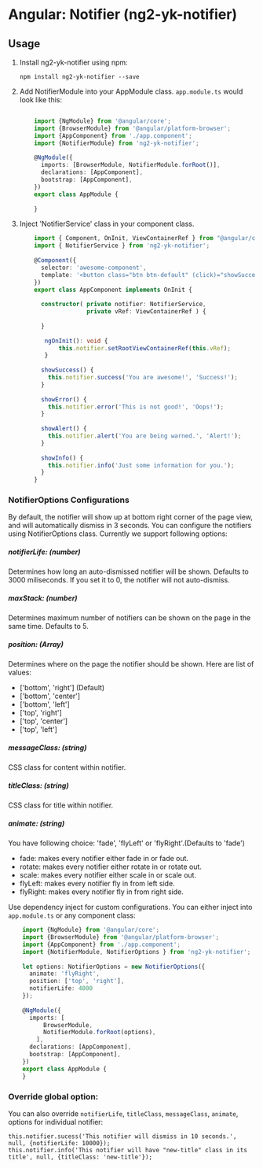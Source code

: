 Angular: Notifier (ng2-yk-notifier)
===================

## Usage

1. Install ng2-yk-notifier using npm:

    ``` npm install ng2-yk-notifier --save ```

2. Add NotifierModule into your AppModule class. `app.module.ts` would look like this:

    ```typescript
    
        import {NgModule} from '@angular/core';
        import {BrowserModule} from '@angular/platform-browser';
        import {AppComponent} from './app.component';
        import {NotifierModule} from 'ng2-yk-notifier';
        
        @NgModule({
          imports: [BrowserModule, NotifierModule.forRoot()],
          declarations: [AppComponent],
          bootstrap: [AppComponent],
        })
        export class AppModule {
        
        }
    ```

4. Inject 'NotifierService' class in your component class.

    ```typescript
        import { Component, OnInit, ViewContainerRef } from "@angular/core";
        import { NotifierService } from 'ng2-yk-notifier';
        
        @Component({
          selector: 'awesome-component',
          template: '<button class="btn btn-default" (click)="showSuccess()">Notifier Tester</button>'
        })
        export class AppComponent implements OnInit {
        
          constructor( private notifier: NotifierService, 
                       private vRef: ViewContainerRef ) {
            
          }
       
           ngOnInit(): void {
               this.notifier.setRootViewContainerRef(this.vRef);
           }
            
          showSuccess() {
            this.notifier.success('You are awesome!', 'Success!');
          }
        
          showError() {
            this.notifier.error('This is not good!', 'Oops!');
          }
        
          showAlert() {
            this.notifier.alert('You are being warned.', 'Alert!');
          }
        
          showInfo() {
            this.notifier.info('Just some information for you.');
          }
        }
    ```

### NotifierOptions Configurations

By default, the notifier will show up at bottom right corner of the page view, and will automatically dismiss in 3 seconds. 
You can configure the notifiers using NotifierOptions class. Currently we support following options:

##### notifierLife: (number)
Determines how long an auto-dismissed notifier will be shown. Defaults to 3000 miliseconds. If you set it to 0, the notifier will not auto-dismiss.

##### maxStack: (number)
Determines maximum number of notifiers can be shown on the page in the same time. Defaults to 5.

##### position: (Array)
Determines where on the page the notifier should be shown. Here are list of values: 
* ['bottom', 'right'] (Default)
* ['bottom', 'center']
* ['bottom', 'left']
* ['top', 'right']
* ['top', 'center']
* ['top', 'left']

##### messageClass: (string)
CSS class for content within notifier.

##### titleClass: (string)
CSS class for title within notifier.

##### animate: (string)
You have following choice: 'fade', 'flyLeft' or 'flyRight'.(Defaults to 'fade')
* fade: makes every notifier either fade in or fade out.
* rotate: makes every notifier either rotate in or rotate out.
* scale: makes every notifier either scale in or scale out.
* flyLeft: makes every notifier fly in from left side. 
* flyRight: makes every notifier fly in from right side.

Use dependency inject for custom configurations. You can either inject into `app.module.ts` or any component class:
   
   ```typescript
       import {NgModule} from '@angular/core';
       import {BrowserModule} from '@angular/platform-browser';
       import {AppComponent} from './app.component';
       import {NotifierModule, NotifierOptions } from 'ng2-yk-notifier';
       
       let options: NotifierOptions = new NotifierOptions({
         animate: 'flyRight',
         position: ['top', 'right'],
         notifierLife: 4000
       });
           
       @NgModule({
         imports: [
             BrowserModule, 
             NotifierModule.forRoot(options),
           ],
         declarations: [AppComponent],
         bootstrap: [AppComponent],
       })
       export class AppModule {
       } 
   ```   
    
### <a name='override'></a>Override global option:
 
 You can also override `notifierLife`, `titleClass`, `messageClass`, `animate`, options for individual notifier:
    
    this.notifier.sucess('This notifier will dismiss in 10 seconds.', null, {notifierLife: 10000});
    this.notifier.info('This notifier will have "new-title" class in its title', null, {titleClass: 'new-title'});